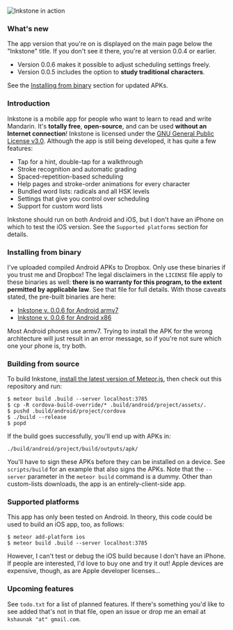![Inkstone in action](http://i.imgur.com/FetiXVc.gif)

### What's new

The app version that you're on is displayed on the main page below the
"Inkstone" title. If you don't see it there, you're at version 0.0.4
or earlier.

- Version 0.0.6 makes it possible to adjust scheduling settings freely.
- Version 0.0.5 includes the option to **study traditional characters**.

See the [Installing from binary](#installing-from-binary)
section for updated APKs.

### Introduction

Inkstone is a mobile app for people who want to learn to read and
write Mandarin. It's **totally free**, **open-source**, and can be used
**without an Internet connection**! Inkstone is licensed under the
[GNU General Public License v3.0](https://www.gnu.org/licenses/gpl-3.0.en.html).
Although the app is still being developed, it has quite a few features:

- Tap for a hint, double-tap for a walkthrough
- Stroke recognition and automatic grading
- Spaced-repetition-based scheduling
- Help pages and stroke-order animations for every character
- Bundled word lists: radicals and all HSK levels
- Settings that give you control over scheduling
- Support for custom word lists

Inkstone should run on both Android and iOS, but I don't have an iPhone
on which to test the iOS version. See the `Supported platforms` section
for details.

### Installing from binary

I've uploaded compiled Android APKs to Dropbox. Only use these
binaries if you trust me and Dropbox! The legal disclaimers in the
`LICENSE` file apply to these binaries as well: **there is no warranty
for this program, to the extent permitted by applicable law**. See that
file for full details. With those caveats stated, the pre-built
binaries are here:

- [Inkstone v. 0.0.6 for Android armv7](https://www.dropbox.com/s/z2avjvqclmj2snd/inkstone-armv7.apk?dl=0)
- [Inkstone v. 0.0.6 for Android x86](https://www.dropbox.com/s/ucm7zrwuwmeioy6/inkstone-x86.apk?dl=0)

Most Android phones use armv7. Trying to install the APK for the wrong
architecture will just result in an error message, so if you're not sure
which one your phone is, try both.

### Building from source

To build Inkstone,
[install the latest version of Meteor.js](https://www.meteor.com/install),
then check out this repository and run:

    $ meteor build .build --server localhost:3785
    $ cp -R cordova-build-override/* .build/android/project/assets/.
    $ pushd .build/android/project/cordova
    $ ./build --release
    $ popd

If the build goes successfully, you'll end up with APKs in:

    ./build/android/project/build/outputs/apk/

You'll have to sign these APKs before they can be installed on a device.
See `scripts/build` for an example that also signs the APKs.
Note that the `--server` parameter in the `meteor build` command is a dummy.
Other than custom-lists downloads, the app is an entirely-client-side app.

### Supported platforms

This app has only been tested on Android. In theory, this code could
be used to build an iOS app, too, as follows:

    $ meteor add-platform ios
    $ meteor build .build --server localhost:3785

However, I can't test or debug the iOS build because I don't have an
iPhone. If people are interested, I'd love to buy one and try it out!
Apple devices are expensive, though, as are Apple developer licenses...

### Upcoming features

See `todo.txt` for a list of planned features. If there's something you'd
like to see added that's not in that file, open an issue or drop me an email
at `kshaunak "at" gmail.com`.
